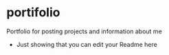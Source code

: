 # portifolio
 Portfolio for posting projects and information about me
* Just showing that you can edit your Readme here
